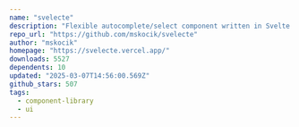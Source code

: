 ```yaml
---
name: "svelecte"
description: "Flexible autocomplete/select component written in Svelte. Massively inspired by Selectize.js. Also usable as custom element (CE)"
repo_url: "https://github.com/mskocik/svelecte"
author: "mskocik"
homepage: "https://svelecte.vercel.app/"
downloads: 5527
dependents: 10
updated: "2025-03-07T14:56:00.569Z"
github_stars: 507
tags: 
  - component-library
  - ui
---
```

